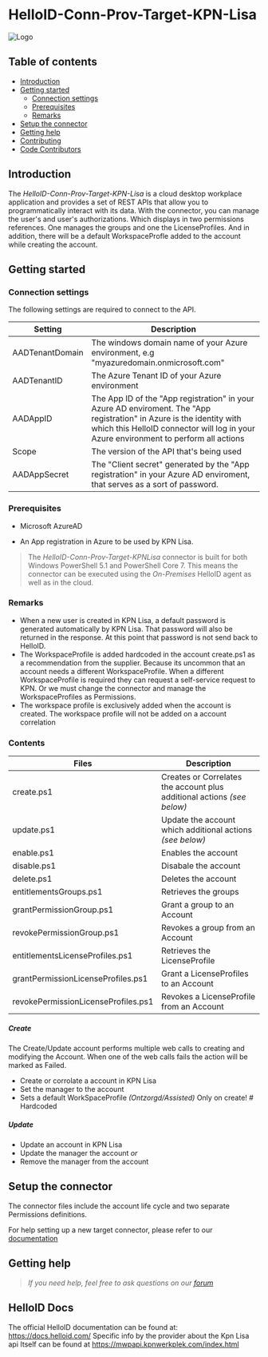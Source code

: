# HelloID-Conn-Prov-Target-KPN-Lisa

![Logo](https://static.kpn.com/images/logo/logo.svg)

## Table of contents

- [Introduction](#Introduction)
- [Getting started](#Getting-started)
  + [Connection settings](#Connection-settings)
  + [Prerequisites](#Prerequisites)
  + [Remarks](#Remarks)
- [Setup the connector](Setup-The-Connector)
- [Getting help](Getting-help)
- [Contributing](Contributing)
- [Code Contributors](Code-Contributors)

## Introduction

The _HelloID-Conn-Prov-Target-KPN-Lisa_ is a cloud desktop workplace application and provides a set of REST APIs that allow you to programmatically interact with its data. With the connector, you can manage the user's and user's authorizations. Which displays in two permissions references. One manages the groups and one the LicenseProfiles. And in addition, there will be a default WorkspaceProfle added to the account while creating the account.

## Getting started

### Connection settings

The following settings are required to connect to the API.

| Setting     | Description |
| ------------ | ----------- |
| AADTenantDomain          | The windows domain name of your Azure environment, e.g  "myazuredomain.onmicrosoft.com"                   |
| AADTenantID      | The Azure Tenant ID of your Azure environment                  |
| AADAppID               |     The App ID of the "App registration" in your Azure AD enviroment. The "App registration" in Azure is the identity with which this HelloID connector will log in your Azure environment to perform all actions |
| Scope               |     The version of the API that's being used |
| AADAppSecret               |     The "Client secret" generated by the "App registration" in your Azure AD enviroment, that serves as a sort of password.

### Prerequisites

- Microsoft AzureAD

- An App registration in Azure to be used by KPN Lisa.

> The _HelloID-Conn-Prov-Target-KPNLisa_ connector is built for both Windows PowerShell 5.1 and PowerShell Core 7. This means the connector can be executed using the _On-Premises_ HelloID agent as well as in the cloud.

### Remarks

- When a new user is created in KPN Lisa, a default password is generated automatically by KPN Lisa. That password will also be returned in the response. At this point that password is not send back to HelloID.
- The WorkspaceProfile is added hardcoded in the account create.ps1 as a recommendation from the supplier. Because its uncommon that an account needs a different WorkspaceProfile. When a different WorkspaceProfile is required they can request a self-service request to KPN. Or we must change the connector and manage the WorkspaceProfiles as Permissions.
- The workspace profile is exclusively added when the account is created. The workspace profile will not be added on a account correlation

### Contents

| Files       | Description                                |
| ----------- | ------------------------------------------ |
| create.ps1                    | Creates or Correlates the account plus additional actions _(see below)_|
| update.ps1                    | Update the account which additional actions _(see below)_   |
| enable.ps1                    | Enables the account      |
| disable.ps1                   | Disabale the account     |
| delete.ps1                    | Deletes the account      |
| entitlementsGroups.ps1        | Retrieves the groups                                      |
| grantPermissionGroup.ps1      | Grant a group to an Account    |
| revokePermissionGroup.ps1     | Revokes a group from an Account     |
| entitlementsLicenseProfiles.ps1     | Retrieves the LicenseProfile        |
| grantPermissionLicenseProfiles.ps1  | Grant a LicenseProfiles  to an Account    |
| revokePermissionLicenseProfiles.ps1 | Revokes a LicenseProfile  from an Account   |

##### Create

  The Create/Update account performs multiple web calls to creating and modifying the Account. When one of the web calls fails the action will be marked as Failed.

  - Create or corrolate a account in KPN Lisa
  - Set the manager to the account
  - Sets a default WorkSpaceProfile _(Ontzorgd/Assisted)_ Only on create!   # Hardcoded


##### Update
  - Update an account in KPN Lisa
  - Update the manager the account _or_
  - Remove the manager from the account

## Setup the connector

The connector files include the account life cycle and two separate Permissions definitions.

For help setting up a new target connector, please refer to our [documentation](https://docs.helloid.com/hc/en-us/articles/360012388639-How-to-add-a-target-system)

## Getting help

> _If you need help, feel free to ask questions on our [forum](https://forum.helloid.com)_

## HelloID Docs

The official HelloID documentation can be found at: https://docs.helloid.com/
Specific info by the provider about the Kpn Lisa api Itself can be found at  https://mwpapi.kpnwerkplek.com/index.html
